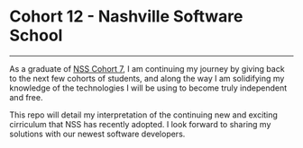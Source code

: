 # Cohort 12 - Nashville Software School
___

As a graduate of [NSS Cohort 7](http://cohort7.nashvillesoftwareschool.com/), I am continuing my journey by giving back to the next few cohorts of students, and along the way I am solidifying my knowledge of the technologies I will be using to become truly independent and free.

This repo will detail my interpretation of the continuing new and exciting cirriculum that NSS has recently adopted. I look forward to sharing my solutions with our newest software developers.
